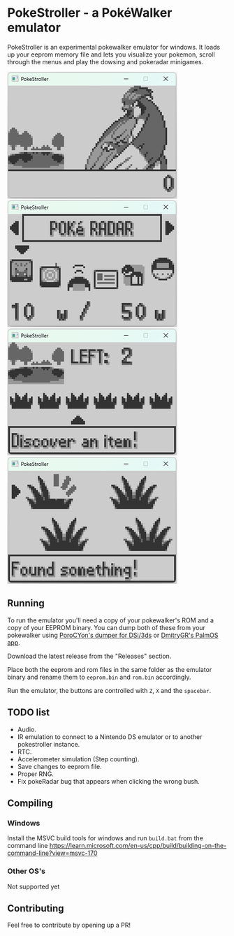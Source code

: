 # PokeStroller - a PokéWalker emulator
PokeStroller is an experimental pokewalker emulator for windows. It loads up your eeprom memory file and lets you visualize your pokemon, scroll through the menus and play the dowsing and pokeradar minigames.

![home](https://github.com/jpcerrone/pokestroller/blob/master/img/home.gif)
![menu](https://github.com/jpcerrone/pokestroller/blob/master/img/menu.gif)
![dowsing](https://github.com/jpcerrone/pokestroller/blob/master/img/dowsing.gif)
![battle](https://github.com/jpcerrone/pokestroller/blob/master/img/battle.gif)

## Running
To run the emulator you'll need a copy of your pokewalker's ROM and a copy of your EEPROM binary. You can dump both of these from your pokewalker using [PoroCYon's dumper for DSi/3ds](https://git.titandemo.org/PoroCYon/pokewalker-rom-dumper) or [DmitryGR's PalmOS app](https://dmitry.gr/?r=05.Projects&proj=28.%20pokewalker#_TOC_377b8050cfd1e60865685a4ca39bc4c0).

Download the latest release from the "Releases" section. 

Place both the eeprom and rom files in the same folder as the emulator binary and rename them to `eeprom.bin` and `rom.bin` accordingly.

Run the emulator, the buttons are controlled with `Z`, `X` and the `spacebar`.

## TODO list
- Audio.
- IR emulation to connect to a Nintendo DS emulator or to another pokestroller instance.
- RTC.
- Accelerometer simulation (Step counting).
- Save changes to eeprom file.
- Proper RNG.
- Fix pokeRadar bug that appears when clicking the wrong bush.

## Compiling
### Windows
Install the MSVC build tools for windows and run `build.bat` from the command line
https://learn.microsoft.com/en-us/cpp/build/building-on-the-command-line?view=msvc-170
### Other OS's
Not supported yet

## Contributing
Feel free to contribute by opening up a PR!

